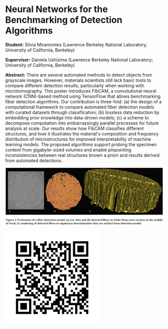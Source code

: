 # Neural Networks for the Benchmarking of Detection Algorithms

**Student:** Silvia Miramontes (Lawrence Berkeley National Laboratory; University of California, Berkeley) 

**Supervisor:** Daniela Ushizima (Lawrence Berkeley National Laboratory; University of California, Berkeley) 

**Abstract:** There are several automated methods to detect objects from grayscale images. However, materials scientists still lack basic tools to compare different detection results, particularly when working with microtomography. This poster introduces FibCAM, a convolutional neural network (CNN)-based method using TensorFlow that allows benchmarking fiber detection algorithms. Our contribution is three-fold: (a) the design of a computational framework to compare automated fiber detection models with curated datasets through classification; (b) lossless data reduction by embedding prior knowledge into data-driven models; (c) a scheme to decompose computation into embarrassingly parallel processes for future analysis at scale. Our results show how FibCAM classifies different structures, and how it illustrates the material's composition and frequency distribution of microstructures for improved interpretability of machine learning models. The proposed algorithms support probing the specimen content from gigabyte-sized volumes and enable pinpointing inconsistencies between real structures known a priori and results derived from automated detections. 






![alt_text](rendering_continuity.png)

![alt text](MiramontesQRcode.png)
